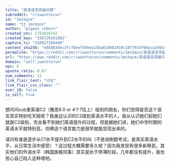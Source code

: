 ```yaml
---
title: "英语语言突破问题"
subreddit: "r/iwanttorun"
id: "1mckqce"
name: "t3_1mckqce"
author: "pigeon_reborn"
created_utc: 1753816742
created_key: "250729191902"
capture_ts: "250927160440"
content_sha256: "e8bb83dec3fcf6eef956ea15ba81d602459c1877914f68aca24914ca57b206a5"
permalink: "https://reddit.com/r/iwanttorun/comments/1mckqce/英语语言突破问题/"
url: "https://www.reddit.com/r/iwanttorun/comments/1mckqce/英语语言突破问题/"
domain: "self.iwanttorun"
ups: 6
upvote_ratio: 0.87
num_comments: 12
link_flair_text: "讨论"
link_flair_css_class: ""
over_18: false
is_self: true
---
```


想问问sub里英语C2（雅思8.0 or
4个7往上）级别的朋友，你们觉得是否这个语言其实特别吃天赋呢？我身边认识的C2级别英语水平的人，我从认识她们起她们就是C2级别，完全看不到她们英语提升的过程，但是据她们讲，她们中学时期的英语水平就特别高，仿佛这个语言能力是很早就能显现出来的。

请问有谁是逐步从C1水平提升到C2水平的吗（不是说刷题考试，是真实英语水平，从日常生活中感受）？这过程大概需要多久呢？因为我发现有很多新移民，其实他们的外语水平（韩国族裔同事）其实是处于停滞阶段，几年都没有提升，我也担心自己陷入这种境地。
